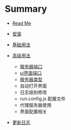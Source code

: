 # Summary

* [Read Me](README.md)
* [安装](docs/install.md)
* [基础用法](docs/base.md)
* [高级用法](docs/advance.md)
    - [服务器端口](advance/port.md)
    - [ui界面端口](advance/uiPort.md)
    - [服务器类型](advance/serverType.md)
    - 自动打开界面
    - 日志级别修改
    - run.config.js 配置文件
    - 代理服务器使用
    - 界面配置相关

* [更新日志](./updateinfo.md)

